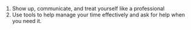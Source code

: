 1. Show up, communicate, and treat yourself like a professional
2. Use tools to help manage your time effectively and ask for help when you need it. 

